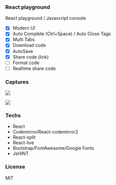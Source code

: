 ### React playground  
React playground / Javascript console

- [x] Modern UI
- [x] Auto Complete (Ctrl+Space) / Auto Close Tags
- [x] Multi Tabs
- [x] Download code
- [x] AutoSave
- [x] Share code (link)
- [ ] Format code
- [ ] Realtime share code

### Captures

![](https://i.ibb.co/FXRBZfr/reacto-example.gif)

![](https://i.ibb.co/DzdkMMz/reacto.png)

### Techs
- React
- Codemirror/React-codemirror2
- React-split
- React-live
- Bootstrap/FontAwesome/Google Fonts
- JsHINT

### License
MIT
